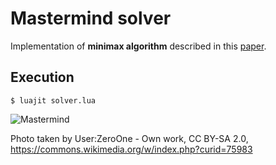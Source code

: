 # Mastermind solver
Implementation of **minimax algorithm** described in this [paper](http://www.cs.uni.edu/~wallingf/teaching/cs3530/resources/knuth-mastermind.pdf).
## Execution
```
$ luajit solver.lua
```
![Mastermind](https://user-images.githubusercontent.com/32973334/187058731-37384695-2d9a-4407-9f46-ef3b36a403a7.jpg)

Photo taken by User:ZeroOne - Own work, CC BY-SA 2.0, https://commons.wikimedia.org/w/index.php?curid=75983
